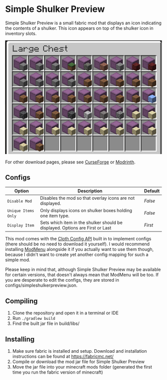 # Simple Shulker Preview

Simple Shulker Preview is a small fabric mod that displays an icon indicating the contents of a shulker. This icon appears on top of the shulker icon in inventory slots.


![Example image](src/main/resources/assets/simpleshulkerpreview/example.png)

For other download pages, please see [CurseForge](https://www.curseforge.com/minecraft/mc-mods/simple-shulker-preview) or [Modrinth](https://modrinth.com/mod/simple-shulker-preview).

## Configs
| **Option**          | **Description**                                                               | **Default** |
|---------------------|-------------------------------------------------------------------------------|-------------|
| `Disable Mod`       | Disables the mod so that overlay icons are not displayed.                     | _False_     |
| `Unique Items Only` | Only displays icons on shulker boxes holding one item type.                   | _False_     |
| `Display Item`      | Sets which item in the shulker should be displayed. Options are First or Last | _First_     |

This mod comes with the [Cloth Config API](https://www.curseforge.com/minecraft/mc-mods/cloth-config) built in to 
implement configs (there should be no need to download it yourself). I would recommend installing [ModMenu](https://www.curseforge.com/minecraft/mc-mods/modmenu)
alongside it if you actually want to use them though, because I didn't want to create yet another config mapping for 
such a simple mod.

Please keep in mind that, although Simple Shulker Preview may be available for certain 
versions, that doesn't always mean that ModMenu will be too. If you are desperate to edit the configs, 
they are stored in configs/simpleshulkerpreview.json.

## Compiling
1. Clone the repository and open it in a terminal or IDE
2. Run `./gradlew build`
3. Find the built jar file in build/libs/

## Installing
1. Make sure fabric is installed and setup. Download and installation instructions can be found at https://fabricmc.net/
2. Compile or download the mod jar file for Simple Shulker Preview
3. Move the jar file into your minecraft mods folder (generated the first time you run the fabric version of minecraft)
